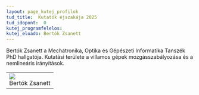 ```yaml
---
layout: page_kutej_profilok
tud_title:  Kutatók éjszakája 2025
tud_idopont:  0
kutej_programfelelos: 
kutej_eloado: Bertók Zsanett
---
```


Bertók Zsanett a Mechatronika, Optika és Gépészeti Informatika Tanszék PhD hallgatója. Kutatási területe a villamos gépek mozgásszabályozása és a nemlineáris irányítások. 

<table class="picture">
<tr>
<td>

<div class="gallery">
    <img src="images/Bertók Zsanett.jpg" max-width="250" max-height="200">
  <div class="desc">Bertók Zsanett</div>
</div>

</td>
</tr>
</table>
